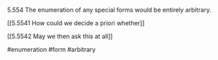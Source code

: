 5.554 The enumeration of any special forms would be entirely arbitrary.

[[5.5541 How could we decide a priori whether]]

[[5.5542 May we then ask this at all]]

#enumeration #form #arbitrary 